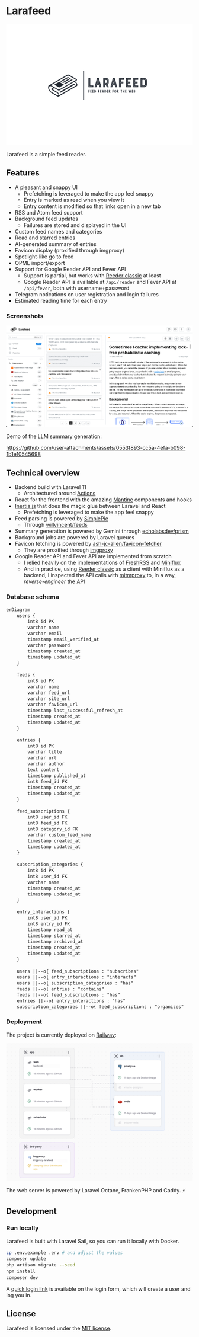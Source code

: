 # Larafeed

<!-- badges -->

![](.github/readme/logo.png)

Larafeed is a simple feed reader.

## Features

- A pleasant and snappy UI
  - Prefetching is leveraged to make the app feel snappy
  - Entry is marked as read when you view it
  - Entry content is modified so that links open in a new tab
- RSS and Atom feed support
- Background feed updates
  - Failures are stored and displayed in the UI
- Custom feed names and categories
- Read and starred entries
- AI-generated summary of entries
- Favicon display (proxified through imgproxy)
- Spotlight-like go to feed
- OPML import/export
- Support for Google Reader API and Fever API
  - Support is partial, but works with [Reeder classic](https://reederapp.com/classic/) at least
  - Google Reader API is available at `/api/reader` and Fever API at `/api/fever`, both with username+password
- Telegram notications on user registration and login failures
- Estimated reading time for each entry

### Screenshots

![](.github/readme/reader.png)

Demo of the LLM summary generation:

<https://github.com/user-attachments/assets/0553f893-cc5a-4efa-b098-1b1e10545698>

## Technical overview

- Backend build with Laravel 11
  - Architectured around [Actions](https://laravelactions.com/)
- React for the frontend with the amazing [Mantine](https://mantine.dev/) components and hooks
- [Inertia.js](https://inertiajs.com/) that does the magic glue between Laravel and React
  - Prefetching is leveraged to make the app feel snappy
- Feed parsing is powered by [SimplePie](https://github.com/simplepie/simplepie)
  - Through [willvincent/feeds](https://github.com/willvincent/feeds)
- Summary generation is powered by Gemini through [echolabsdev/prism](https://github.com/echolabsdev/prism)
- Background jobs are powered by Laravel queues
- Favicon fetching is powered by [ash-jc-allen/favicon-fetcher](https://github.com/ash-jc-allen/favicon-fetcher)
  - They are proxified through [imgproxy](https://github.com/imgproxy/imgproxy)
- Google Reader API and Fever API are implemented from scratch
  - I relied heavily on the implementations of [FreshRSS](https://github.com/FreshRSS/FreshRSS/tree/edge/p/api) and [Miniflux](https://github.com/miniflux/v2/tree/main/internal)
  - And in practice, using [Reeder classic](https://reederapp.com/classic/) as a client with Miniflux as a backend, I inspected the API calls with [mitmproxy](https://mitmproxy.org/) to, in a way, *reverse-engineer* the API

### Database schema

```mermaid
erDiagram
    users {
        int8 id PK
        varchar name
        varchar email
        timestamp email_verified_at
        varchar password
        timestamp created_at
        timestamp updated_at
    }

    feeds {
        int8 id PK
        varchar name
        varchar feed_url
        varchar site_url
        varchar favicon_url
        timestamp last_successful_refresh_at
        timestamp created_at
        timestamp updated_at
    }

    entries {
        int8 id PK
        varchar title
        varchar url
        varchar author
        text content
        timestamp published_at
        int8 feed_id FK
        timestamp created_at
        timestamp updated_at
    }

    feed_subscriptions {
        int8 user_id FK
        int8 feed_id FK
        int8 category_id FK
        varchar custom_feed_name
        timestamp created_at
        timestamp updated_at
    }

    subscription_categories {
        int8 id PK
        int8 user_id FK
        varchar name
        timestamp created_at
        timestamp updated_at
    }

    entry_interactions {
        int8 user_id FK
        int8 entry_id FK
        timestamp read_at
        timestamp starred_at
        timestamp archived_at
        timestamp created_at
        timestamp updated_at
    }

    users ||--o{ feed_subscriptions : "subscribes"
    users ||--o{ entry_interactions : "interacts"
    users ||--o{ subscription_categories : "has"
    feeds ||--o{ entries : "contains"
    feeds ||--o{ feed_subscriptions : "has"
    entries ||--o{ entry_interactions : "has"
    subscription_categories ||--o{ feed_subscriptions : "organizes"
```

### Deployment

The project is currently deployed on [Railway](https://railway.com?referralCode=XPWq2Z):

![](.github/readme/railway.png)

The web server is powered by Laravel Octane, FrankenPHP and Caddy. ⚡️

## Development

### Run locally

Larafeed is built with Laravel Sail, so you can run it locally with Docker.

```bash
cp .env.example .env # and adjust the values
composer update
php artisan migrate --seed
npm install
composer dev
```

A [quick login link](https://github.com/spatie/laravel-login-link) is available on the login form, which will create a user and log you in.

## License

Larafeed is licensed under the [MIT license](LICENSE).
